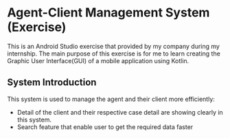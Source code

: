 # Agent-Client Management System (Exercise)
This is an Android Studio exercise that provided by my company during my internship. The main purpose of this exercise is for me to learn creating the Graphic User Interface(GUI) of a mobile application using Kotlin.

## System Introduction
This system is used to manage the agent and their client more efficiently:
* Detail of the client and their respective case detail are showing clearly in this system. 
* Search feature that enable user to get the required data faster
